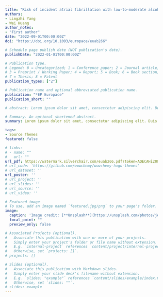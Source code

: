 ```yaml
---
title: "Risk of incident atrial fibrillation with low-to-moderate alcohol consumption is associated with gender, region, alcohol category: a systematic review and meta-analysis"
authors:
- Lingzhi Yang
- Wei Huang
author_notes:
- "First author"
date: "2022-09-01T00:00:00Z"
doi: "https://doi.org/10.1093/europace/euab266"

# Schedule page publish date (NOT publication's date).
publishDate: "2022-01-01T00:00:00Z"

# Publication type.
# Legend: 0 = Uncategorized; 1 = Conference paper; 2 = Journal article;
# 3 = Preprint / Working Paper; 4 = Report; 5 = Book; 6 = Book section;
# 7 = Thesis; 8 = Patent
publication_types: ["2"]

# Publication name and optional abbreviated publication name.
publication: "*EP Europace"
publication_short: ""

# abstract: Lorem ipsum dolor sit amet, consectetur adipiscing elit. Duis posuere tellus ac convallis placerat. Proin tincidunt magna sed ex sollicitudin condimentum. Sed ac faucibus dolor, scelerisque sollicitudin nisi. Cras purus urna, suscipit quis sapien eu, pulvinar tempor diam. Quisque risus orci, mollis id ante sit amet, gravida egestas nisl. Sed ac tempus magna. Proin in dui enim. Donec condimentum, sem id dapibus fringilla, tellus enim condimentum arcu, nec volutpat est felis vel metus. Vestibulum sit amet erat at nulla eleifend gravida.

# Summary. An optional shortened abstract.
summary: Lorem ipsum dolor sit amet, consectetur adipiscing elit. Duis posuere tellus ac convallis placerat. Proin tincidunt magna sed ex sollicitudin condimentum.

tags:
- Source Themes
featured: false

# links:
# - name: ""
#   url: ""
url_pdf: https://watermark.silverchair.com/euab266.pdf?token=AQECAHi208BE49Ooan9kkhW_Ercy7Dm3ZL_9Cf3qfKAc485ysgAAAsswggLHBgkqhkiG9w0BBwagggK4MIICtAIBADCCAq0GCSqGSIb3DQEHATAeBglghkgBZQMEAS4wEQQMB31evVi7WPj4YNV8AgEQgIICfrI8IK-ceIFKrRq2Pjd0eYvBbOOWTiHLz8c5H4CkyUzTgQlqRqYBdICcYwBO6imtSGzYrb53kPIqzUpfOhn2hc3JnpqmhFhQfWEAraCuAgajfvRX8KLu1CxNMuyaiUkl6ck1s8pBmJp24THbhLRDUuXZzpRi2h1kpIYNOoeLzduSSnND8jeM7cldfOUmTU8FYiBW_YyMCaRO1y1ez4MQjuTeXxLqKeDpRZOJE7ZoRZvm3C_64zv6o1cBQ-0ycwERicmKPePbchYXVJMGwaAW42SwWTAX6WRE6IM4-ZG0bkxMAixZnIG6ty3zzoX3wWjM4z3Je3Bkttyxld6bZ5lpthx0iPT3mcC9HhJrEoE-xMQuL-HwtnF3z3rozbHfwzV3Wxkzn7JLAYFHxRLiqtmBy-PsBGhbyj8mXjxBt5p8KBaH8O59xiskXWO4etAs4rhRGcYyeTklML-YI9QVEl-UWVQnGujqj9Mi_oQwzSXx2T1MiLv_52RNhTc0itSTsYUwxwetPo7VnnoWqmbEO9FdclTL3NyhZPp6jTuOgZjfVCyhzF1cQrB_oEqgG_CW5edBJ4d9zkvda_1j9S7Xg0NhdwUkix_Fva7vhVFgK0XUzcT3QipCGW7pZR0X-J3ejVQxDFu6ti1CJ-11G6uoPnRJQyyssZKHis2bPloEEKzaMWmvG3xBCHkOaonVXc7ZWqCnMq5LiR9cX8xxoyT19VEX88qJAJTyEsiY-oIevwH-DQSb88yF9T4YYYBi5KVQMFwY--sVm4PzdG-MHIKjDY9hZm5qs0I_L2pKqcT3-ZnlEmjBLuw8whMwR4ZoVlAltQJLu5E-uYrh7yNcipgU3jEN
# url_code: 'https://github.com/wowchemy/wowchemy-hugo-themes'
# url_dataset: ''
url_poster: ''
# url_project: ''
# url_slides: ''
# url_source: ''
# url_video: ''

# Featured image
# To use, add an image named `featured.jpg/png` to your page's folder. 
image:
  caption: 'Image credit: [**Unsplash**](https://unsplash.com/photos/jdD8gXaTZsc)'
  focal_point: ""
  preview_only: false

# Associated Projects (optional).
#   Associate this publication with one or more of your projects.
#   Simply enter your project's folder or file name without extension.
#   E.g. `internal-project` references `content/project/internal-project/index.md`.
#   Otherwise, set `projects: []`.
# projects: []

# Slides (optional).
#   Associate this publication with Markdown slides.
#   Simply enter your slide deck's filename without extension.
#   E.g. `slides: "example"` references `content/slides/example/index.md`.
#   Otherwise, set `slides: ""`.
# slides: example
---
```


<!-- {{% callout note %}}
Click the *Cite* button above to demo the feature to enable visitors to import publication metadata into their reference management software.
{{% /callout %}}

{{% callout note %}}
Create your slides in Markdown - click the *Slides* button to check out the example.
{{% /callout %}}

Supplementary notes can be added here, including [code, math, and images](https://wowchemy.com/docs/writing-markdown-latex/). -->

